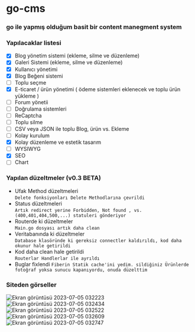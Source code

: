 # go-cms
### go ile yapmış olduğum basit bir content manegment system
### Yapılacaklar listesi

- [X] Blog yönetim sistemi (ekleme, silme ve düzenleme)
- [X] Galeri Sistemi (ekleme, silme ve düzenleme)
- [X] Kullanıcı yönetimi
- [X] Blog Beğeni sistemi
- [ ] Toplu seçme
- [X] E-ticaret / ürün yönetimi ( ödeme sistemleri eklenecek ve toplu ürün yükleme )
- [ ] Forum yönetii
- [ ] Doğrulama sistemleri
- [ ] ReCaptcha
- [ ] Toplu silme
- [ ] CSV veya JSON ile toplu Blog, ürün vs. Ekleme
- [ ] Kolay kurulum
- [X] Kolay düzenleme ve estetik tasarım 
- [ ] WYSIWYG
- [X] SEO
- [ ] Chart

### Yapılan düzeltmeler (v0.3 BETA)
- Ufak Method düzeltmeleri <br>
``Delete fonksiyonları Delete Methodlarına çevrildi``
- Status düzeltmeleri <br>
``Artık redirect yerine Forbidden, Not found , vs. (400,401,404,500,...) statuleri gönderiyor``
- Routerde ki düzeltmeler <br>
``Main.go dosyası artık daha clean``
- Veritabanında ki düzeltmeler <br>
``Database klasöründe ki gereksiz connectler kaldırıldı, kod daha okunur hale getirildi``
- Kod daha clean hale getirildi <br>
``Routerlar Handlerlar ile ayrıldı``
- Buglar fixlendi
``
Fiberin Statik cache'ini yedim.
sildiğiniz Ürünlerde fotoğraf yoksa sunucu kapanıyordu, onuda düzelttim
``


### Siteden görseller
![Ekran görüntüsü 2023-07-05 032223](https://github.com/Hasan-Kilici/go-cms/assets/105741983/fb83c0b9-4e92-4a6b-9909-101600709bea)
![Ekran görüntüsü 2023-07-05 032434](https://github.com/Hasan-Kilici/go-cms/assets/105741983/cdf34277-171a-4fa2-b48c-ef21fb504c28)
![Ekran görüntüsü 2023-07-05 032522](https://github.com/Hasan-Kilici/go-cms/assets/105741983/cd2121fd-92be-4b18-811a-0d206cb7c0a9)
![Ekran görüntüsü 2023-07-05 032609](https://github.com/Hasan-Kilici/go-cms/assets/105741983/f7038642-3ae2-4770-9a98-68224a4da751)
![Ekran görüntüsü 2023-07-05 032747](https://github.com/Hasan-Kilici/go-cms/assets/105741983/d1347b50-76e0-43de-ba8d-c041f2fdb1bf)

